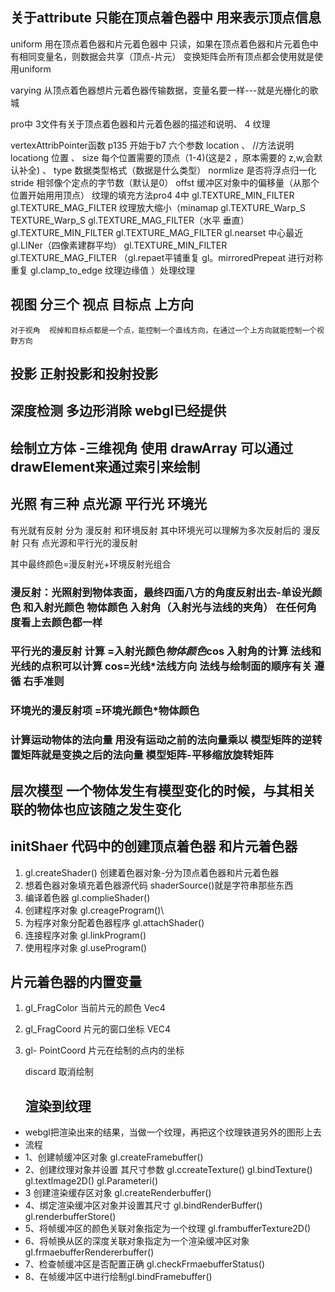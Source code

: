 ## 关于attribute  只能在顶点着色器中 用来表示顶点信息

uniform  用在顶点着色器和片元着色器中 只读，如果在顶点着色器和片元着色中有相同变量名，则数据会共享（顶点-片元）   变换矩阵会所有顶点都会使用就是使用uniform

varying 从顶点着色器想片元着色器传输数据，变量名要一样---就是光栅化的歌城

pro中  3文件有关于顶点着色器和片元着色器的描述和说明、
4 纹理

vertexAttribPointer函数  p135  开始于b7
六个参数 location  、
//方法说明
locationg  位置 、
size  每个位置需要的顶点（1-4)(这是2 ，原本需要的 z,w,会默认补全) 、
type   数据类型格式（数据是什么类型）
normlize  是否将浮点归一化
stride  相邻像个定点的字节数（默认是0）
offst 缓冲区对象中的偏移量（从那个位置开始用用顶点）
纹理的填充方法pro4 4中   gl.TEXTURE_MIN_FILTER  gl.TEXTURE_MAG_FILTER  纹理放大缩小（minamap
gl.TEXTURE_Warp_S  TEXTURE_Warp_S gl.TEXTURE_MAG_FILTER（水平 垂直）
gl.TEXTURE_MIN_FILTER  gl.TEXTURE_MAG_FILTER      gl.nearset 中心最近  gl.LINer（四像素建群平均）
gl.TEXTURE_MIN_FILTER  gl.TEXTURE_MAG_FILTER    （gl.repaet平铺重复 gl。mirroredPrepeat  进行对称重复 gl.clamp_to_edge 纹理边缘值   ）处理纹理

## 视图 分三个 视点  目标点   上方向

```
对于视角  视掉和目标点都是一个点，能控制一个直线方向，在通过一个上方向就能控制一个视野方向
```

## 投影  正射投影和投射投影

## 深度检测  多边形消除  webgl已经提供

## 绘制立方体  -三维视角   使用  drawArray  可以通过drawElement来通过索引来绘制

## 光照 有三种  点光源  平行光  环境光

有光就有反射  分为 漫反射 和环境反射  其中环境光可以理解为多次反射后的  漫反射  只有 点光源和平行光的漫反射

其中最终颜色=漫反射光+环境反射光组合

### 漫反射：光照射到物体表面，最终四面八方的角度反射出去-单设光颜色 和入射光颜色 物体颜色 入射角（入射光与法线的夹角）  在任何角度看上去颜色都一样

### 平行光的漫反射 计算 =入射光颜色*物体颜色*cos  入射角的计算  法线和光线的点积可以计算   cos=光线*法线方向   法线与绘制面的顺序有关  遵循 右手准则

### 环境光的漫反射项   =环境光颜色*物体颜色

### 计算运动物体的法向量  用没有运动之前的法向量乘以 模型矩阵的逆转置矩阵就是变换之后的法向量  模型矩阵-平移缩放旋转矩阵

## 层次模型  一个物体发生有模型变化的时候，与其相关联的物体也应该随之发生变化

## initShaer  代码中的创建顶点着色器  和片元着色器

1. gl.createShader() 创建着色器对象-分为顶点着色器和片元着色器
2. 想着色器对象填充着色器源代码  shaderSource()就是字符串那些东西
3. 编译着色器   gl.complieShader()
4. 创建程序对象 gl.creageProgram()\
5. 为程序对象分配着色器程序 gl.attachShader()
6. 连接程序对象 gl.linkProgram()
7. 使用程序对象 gl.useProgram()

## 片元着色器的内置变量

1. gl_FragColor  当前片元的颜色  Vec4
2. gl_FragCoord 片元的窗口坐标  VEC4
3. gl- PointCoord 片元在绘制的点内的坐标
   
   discard 取消绘制
   
   ## 渲染到纹理

* webgl把渲染出来的结果，当做一个纹理，再把这个纹理铁道另外的图形上去
* 流程
* 1、创建帧缓冲区对象  gl.createFramebuffer()
* 2、创建纹理对象并设置 其尺寸参数 gl.ccreateTexture() gl.bindTexture() gl.textImage2D() gl.Parameteri()
* 3 创建渲染缓存区对象 gl.createRenderbuffer()
* 4、绑定渲染缓冲区对象并设置其尺寸  gl.bindRenderBuffer() gl.renderbufferStore()
* 5、将帧缓冲区的颜色关联对象指定为一个纹理 gl.frambufferTexture2D()
* 6、将帧换从区的深度关联对象指定为一个渲染缓冲区对象 gl.frmaebufferRendererbuffer()
* 7、检查帧缓冲区是否配置正确 gl.checkFrmaebufferStatus()
* 8、在帧缓冲区中进行绘制gl.bindFramebuffer()

